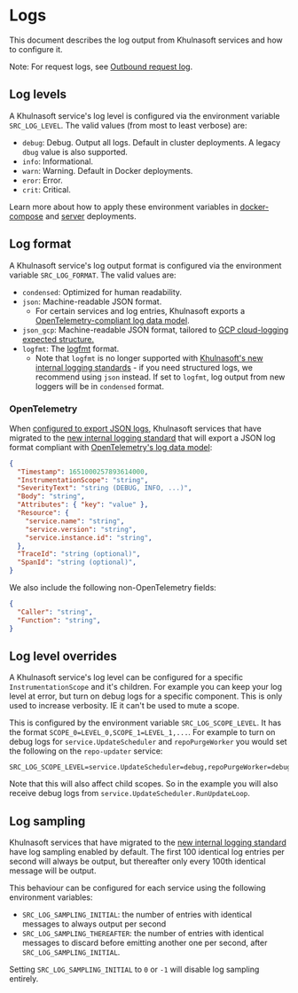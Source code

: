 # Logs

This document describes the log output from Khulnasoft services and how to configure it.

Note: For request logs, see [Outbound request log](outbound-request-log.md).

## Log levels

A Khulnasoft service's log level is configured via the environment variable `SRC_LOG_LEVEL`. The valid values (from most to least verbose) are:

* `debug`: Debug. Output all logs. Default in cluster deployments. A legacy `dbug` value is also supported.
* `info`: Informational.
* `warn`: Warning. Default in Docker deployments.
* `eror`: Error.
* `crit`: Critical.

Learn more about how to apply these environment variables in [docker-compose](../deploy/docker-compose/index.md#set-environment-variables) and [server](../deploy/docker-single-container/index.md#environment-variables) deployments.

## Log format

A Khulnasoft service's log output format is configured via the environment variable `SRC_LOG_FORMAT`. The valid values are:

* `condensed`: Optimized for human readability.
* `json`: Machine-readable JSON format.
  * For certain services and log entries, Khulnasoft exports a [OpenTelemetry-compliant log data model](#opentelemetry).
* `json_gcp`: Machine-readable JSON format, tailored to [GCP cloud-logging expected structure.](https://cloud.google.com/logging/docs/structured-logging#special-payload-fields) 
* `logfmt`: The [logfmt](https://github.com/kr/logfmt) format.
  * Note that `logfmt` is no longer supported with [Khulnasoft's new internal logging standards](../../dev/how-to/add_logging.md) - if you need structured logs, we recommend using `json` instead. If set to `logfmt`, log output from new loggers will be in `condensed` format.

### OpenTelemetry

When [configured to export JSON logs](#log-format), Khulnasoft services that have migrated to the [new internal logging standard](../../dev/how-to/add_logging.md) that will export a JSON log format compliant with [OpenTelemetry's log data model](https://opentelemetry.io/docs/reference/specification/logs/data-model/):

```json
{
  "Timestamp": 1651000257893614000,
  "InstrumentationScope": "string",
  "SeverityText": "string (DEBUG, INFO, ...)",
  "Body": "string",
  "Attributes": { "key": "value" },
  "Resource": {
    "service.name": "string",
    "service.version": "string",
    "service.instance.id": "string",
  },
  "TraceId": "string (optional)",
  "SpanId": "string (optional)",
}
```

We also include the following non-OpenTelemetry fields:

```json
{
  "Caller": "string",
  "Function": "string",
}
```

## Log level overrides

A Khulnasoft service's log level can be configured for a specific `InstrumentationScope` and it's children. For example you can keep your log level at error, but turn on debug logs for a specific component. This is only used to increase verbosity. IE it can't be used to mute a scope.

This is configured by the environment variable `SRC_LOG_SCOPE_LEVEL`. It has the format `SCOPE_0=LEVEL_0,SCOPE_1=LEVEL_1,...`. For example to turn on debug logs for `service.UpdateScheduler` and `repoPurgeWorker` you would set the following on the `repo-updater` service:

```
SRC_LOG_SCOPE_LEVEL=service.UpdateScheduler=debug,repoPurgeWorker=debug
```

Note that this will also affect child scopes. So in the example you will also receive debug logs from `service.UpdateScheduler.RunUpdateLoop`.

## Log sampling

Khulnasoft services that have migrated to the [new internal logging standard](../../dev/how-to/add_logging.md) have log sampling enabled by default.
The first 100 identical log entries per second will always be output, but thereafter only every 100th identical message will be output.

This behaviour can be configured for each service using the following environment variables:

* `SRC_LOG_SAMPLING_INITIAL`: the number of entries with identical messages to always output per second
* `SRC_LOG_SAMPLING_THEREAFTER`: the number of entries with identical messages to discard before emitting another one per second, after `SRC_LOG_SAMPLING_INITIAL`.

Setting `SRC_LOG_SAMPLING_INITIAL` to `0` or `-1` will disable log sampling entirely.
